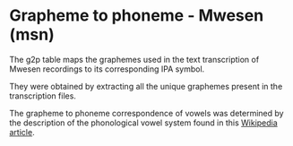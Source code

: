 # Grapheme to phoneme - Mwesen (msn)

The g2p table maps the graphemes used in the text transcription of Mwesen recordings to its corresponding IPA symbol.

They were obtained by extracting all the unique graphemes present in the transcription files.

The grapheme to phoneme correspondence of vowels was determined by the description of the phonological vowel system found in this [Wikipedia article](https://en.wikipedia.org/wiki/Mwesen_language).

